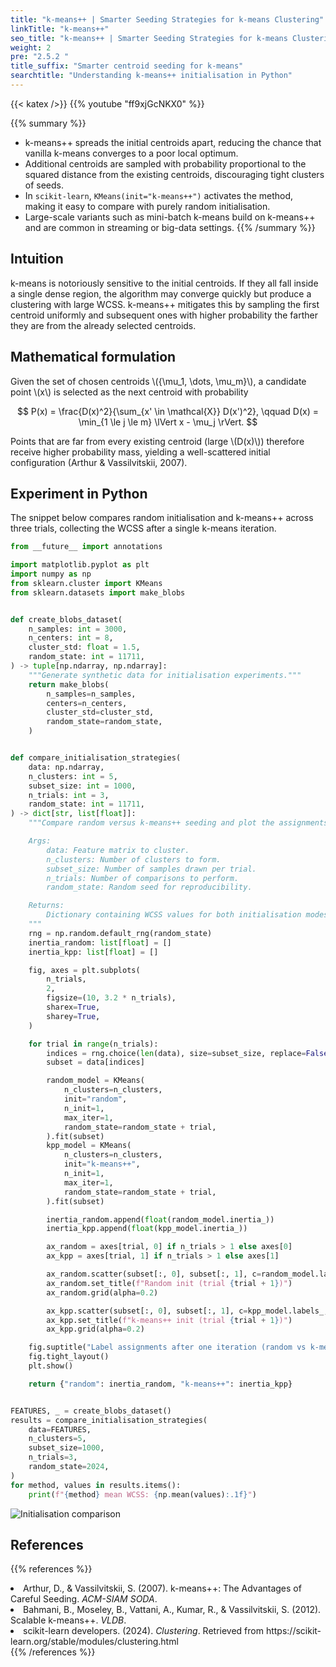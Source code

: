 ```yaml
---
title: "k-means++ | Smarter Seeding Strategies for k-means Clustering"
linkTitle: "k-means++"
seo_title: "k-means++ | Smarter Seeding Strategies for k-means Clustering"
weight: 2
pre: "2.5.2 "
title_suffix: "Smarter centroid seeding for k-means"
searchtitle: "Understanding k-means++ initialisation in Python"
---
```


{{< katex />}}
{{% youtube "ff9xjGcNKX0" %}}

{{% summary %}}
- k-means++ spreads the initial centroids apart, reducing the chance that vanilla k-means converges to a poor local optimum.
- Additional centroids are sampled with probability proportional to the squared distance from the existing centroids, discouraging tight clusters of seeds.
- In `scikit-learn`, `KMeans(init="k-means++")` activates the method, making it easy to compare with purely random initialisation.
- Large-scale variants such as mini-batch k-means build on k-means++ and are common in streaming or big-data settings.
{{% /summary %}}

## Intuition
k-means is notoriously sensitive to the initial centroids. If they all fall inside a single dense region, the algorithm may converge quickly but produce a clustering with large WCSS. k-means++ mitigates this by sampling the first centroid uniformly and subsequent ones with higher probability the farther they are from the already selected centroids.

## Mathematical formulation
Given the set of chosen centroids \\(\{\mu_1, \dots, \mu_m\}\\), a candidate point \\(x\\) is selected as the next centroid with probability

$$
P(x) = \frac{D(x)^2}{\sum_{x' \in \mathcal{X}} D(x')^2}, \qquad
D(x) = \min_{1 \le j \le m} \lVert x - \mu_j \rVert.
$$

Points that are far from every existing centroid (large \\(D(x)\\)) therefore receive higher probability mass, yielding a well-scattered initial configuration (Arthur & Vassilvitskii, 2007).

## Experiment in Python
The snippet below compares random initialisation and k-means++ across three trials, collecting the WCSS after a single k-means iteration.

```python
from __future__ import annotations

import matplotlib.pyplot as plt
import numpy as np
from sklearn.cluster import KMeans
from sklearn.datasets import make_blobs


def create_blobs_dataset(
    n_samples: int = 3000,
    n_centers: int = 8,
    cluster_std: float = 1.5,
    random_state: int = 11711,
) -> tuple[np.ndarray, np.ndarray]:
    """Generate synthetic data for initialisation experiments."""
    return make_blobs(
        n_samples=n_samples,
        centers=n_centers,
        cluster_std=cluster_std,
        random_state=random_state,
    )


def compare_initialisation_strategies(
    data: np.ndarray,
    n_clusters: int = 5,
    subset_size: int = 1000,
    n_trials: int = 3,
    random_state: int = 11711,
) -> dict[str, list[float]]:
    """Compare random versus k-means++ seeding and plot the assignments.

    Args:
        data: Feature matrix to cluster.
        n_clusters: Number of clusters to form.
        subset_size: Number of samples drawn per trial.
        n_trials: Number of comparisons to perform.
        random_state: Random seed for reproducibility.

    Returns:
        Dictionary containing WCSS values for both initialisation modes.
    """
    rng = np.random.default_rng(random_state)
    inertia_random: list[float] = []
    inertia_kpp: list[float] = []

    fig, axes = plt.subplots(
        n_trials,
        2,
        figsize=(10, 3.2 * n_trials),
        sharex=True,
        sharey=True,
    )

    for trial in range(n_trials):
        indices = rng.choice(len(data), size=subset_size, replace=False)
        subset = data[indices]

        random_model = KMeans(
            n_clusters=n_clusters,
            init="random",
            n_init=1,
            max_iter=1,
            random_state=random_state + trial,
        ).fit(subset)
        kpp_model = KMeans(
            n_clusters=n_clusters,
            init="k-means++",
            n_init=1,
            max_iter=1,
            random_state=random_state + trial,
        ).fit(subset)

        inertia_random.append(float(random_model.inertia_))
        inertia_kpp.append(float(kpp_model.inertia_))

        ax_random = axes[trial, 0] if n_trials > 1 else axes[0]
        ax_kpp = axes[trial, 1] if n_trials > 1 else axes[1]

        ax_random.scatter(subset[:, 0], subset[:, 1], c=random_model.labels_, s=10)
        ax_random.set_title(f"Random init (trial {trial + 1})")
        ax_random.grid(alpha=0.2)

        ax_kpp.scatter(subset[:, 0], subset[:, 1], c=kpp_model.labels_, s=10)
        ax_kpp.set_title(f"k-means++ init (trial {trial + 1})")
        ax_kpp.grid(alpha=0.2)

    fig.suptitle("Label assignments after one iteration (random vs k-means++)")
    fig.tight_layout()
    plt.show()

    return {"random": inertia_random, "k-means++": inertia_kpp}


FEATURES, _ = create_blobs_dataset()
results = compare_initialisation_strategies(
    data=FEATURES,
    n_clusters=5,
    subset_size=1000,
    n_trials=3,
    random_state=2024,
)
for method, values in results.items():
    print(f"{method} mean WCSS: {np.mean(values):.1f}")
```


![Initialisation comparison](/images/basic/clustering/k-means2_block01_en.png)

## References
{{% references %}}
<li>Arthur, D., &amp; Vassilvitskii, S. (2007). k-means++: The Advantages of Careful Seeding. <i>ACM-SIAM SODA</i>.</li>
<li>Bahmani, B., Moseley, B., Vattani, A., Kumar, R., &amp; Vassilvitskii, S. (2012). Scalable k-means++. <i>VLDB</i>.</li>
<li>scikit-learn developers. (2024). <i>Clustering</i>. Retrieved from https://scikit-learn.org/stable/modules/clustering.html</li>
{{% /references %}}
